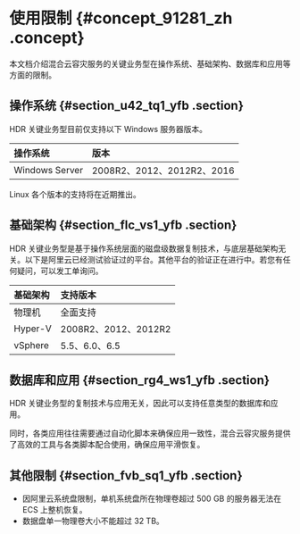 # 使用限制 {#concept_91281_zh .concept}

本文档介绍混合云容灾服务的关键业务型在操作系统、基础架构、数据库和应用等方面的限制。

## 操作系统 {#section_u42_tq1_yfb .section}

HDR 关键业务型目前仅支持以下 Windows 服务器版本。

|操作系统|版本|
|:---|:-|
|Windows Server|2008R2、2012、2012R2、2016|

Linux 各个版本的支持将在近期推出。

## 基础架构 {#section_flc_vs1_yfb .section}

HDR 关键业务型是基于操作系统层面的磁盘级数据复制技术，与底层基础架构无关。以下是阿里云已经测试验证过的平台。其他平台的验证正在进行中。若您有任何疑问，可以发工单询问。

|基础架构|支持版本|
|:---|:---|
|物理机|全面支持|
|Hyper-V|2008R2、2012、2012R2|
|vSphere|5.5、6.0、6.5|

## 数据库和应用 {#section_rg4_ws1_yfb .section}

HDR 关键业务型的复制技术与应用无关，因此可以支持任意类型的数据库和应用。

同时，各类应用往往需要通过自动化脚本来确保应用一致性，混合云容灾服务提供了高效的工具与各类脚本配合使用，确保应用平滑恢复。

## 其他限制 {#section_fvb_sq1_yfb .section}

-   因阿里云系统盘限制，单机系统盘所在物理卷超过 500 GB 的服务器无法在 ECS 上整机恢复。
-   数据盘单一物理卷大小不能超过 32 TB。

